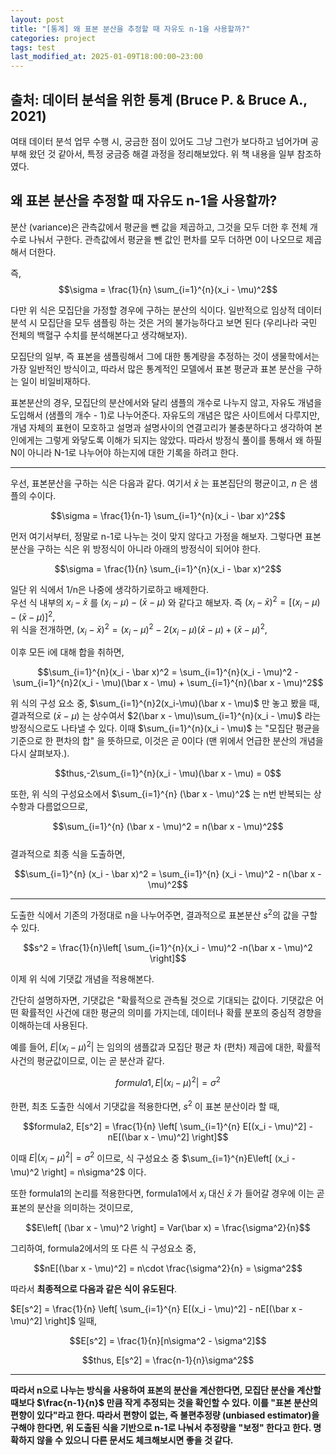 ```yaml
---
layout: post
title: "[통계] 왜 표본 분산을 추정할 때 자유도 n-1을 사용할까?"
categories: project
tags: test
last_modified_at: 2025-01-09T18:00:00~23:00
---  
```



<script type="text/javascript" async
        src="https://cdnjs.cloudflare.com/ajax/libs/mathjax/2.7.5/latest.js?config=TeX-MML-AM_CHTML">
</script>

<script type="text/x-mathjax-config">
    MathJax.Hub.Config({
        extensions: ["tex2jax.js"],
        jax: ["input/Tex", "ourput/HTML-CSS"],
        tex2jax: {
            inlineMath: [ ['$', '$'], ["\\(", "\\)"] ],
            displayMath: [ ['$$', '$$'], ["\\[", "\\]"] ],
            processEscapes: true
        },
        "HTML-CSS": { availableFonts: ["TeX"] }
    });
</script>


## 출처: 데이터 분석을 위한 통계 (Bruce P. & Bruce A., 2021)  
여태 데이터 분석 업무 수행 시, 궁금한 점이 있어도 그냥 그런가 보다하고 넘어가며 공부해 왔던 것 같아서, 특정 궁금증 해결 과정을 정리해보았다. 위 책 내용을 일부 참조하였다.  


## 왜 표본 분산을 추정할 때 자유도 n-1을 사용할까?   
분산 (variance)은 관측값에서 평균을 뺀 값을 제곱하고, 그것을 모두 더한 후 전체 개수로 나눠서 구한다. 관측값에서 평균을 뺀 값인 편차를 모두 더하면 0이 나오므로 제곱해서 더한다.   

즉, 
$$\sigma = \frac{1}{n} \sum_{i=1}^{n}(x_i - \mu)^2$$    

다만 위 식은 모집단을 가정할 경우에 구하는 분산의 식이다. 일반적으로 임상적 데이터 분석 시 모집단을 모두 샘플링 하는 것은 거의 불가능하다고 보면 된다 (우리나라 국민 전체의 백혈구 수치를 분석해본다고 생각해보자).   

모집단의 일부, 즉 표본을 샘플링해서 그에 대한 통계량을 추정하는 것이 생물학에서는 가장 일반적인 방식이고, 따라서 많은 통계적인 모델에서 표본 평균과 표본 분산을 구하는 일이 비일비재하다.  

표본분산의 경우, 모집단의 분산에서와 달리 샘플의 개수로 나누지 않고, 자유도 개념을 도입해서 (샘플의 개수 - 1)로 나누어준다. 자유도의 개념은 많은 사이트에서 다루지만, 개념 자체의 표현이 모호하고 설명과 설명사이의 연결고리가 불충분하다고 생각하여 본인에게는 그렇게 와닿도록 이해가 되지는 않았다. 따라서 방정식 풀이를 통해서 왜 하필 N이 아니라 N-1로 나누어야 하는지에 대한 기록을 하려고 한다.  

---  

우선, 표본분산을 구하는 식은 다음과 같다. 여기서 $\bar x$ 는 표본집단의 평균이고, $n$ 은 샘플의 수이다.

$$\sigma = \frac{1}{n-1} \sum_{i=1}^{n}(x_i - \bar x)^2$$  

먼저 여기서부터, 정말로 n-1로 나누는 것이 맞지 않다고 가정을 해보자. 그렇다면 표본분산을 구하는 식은 위 방정식이 아니라 아래의 방정식이 되어야 한다.   

$$\sigma = \frac{1}{n} \sum_{i=1}^{n}(x_i - \bar x)^2$$  

일단 위 식에서 1/n은 나중에 생각하기로하고 배제한다.   
우선 식 내부의 $x_i - \bar x$ 를 $(x_i - \mu) - (\bar x - \mu)$ 와 같다고 해보자. 
즉 $(x_i - \bar x)^2 = [(x_i - \mu) - (\bar x - \mu)]^2$,  
위 식을 전개하면, $(x_i - \bar x)^2 = (x_i - \mu)^2 - 2(x_i - \mu)(\bar x - \mu) + (\bar x - \mu)^2$,  

이후 모든 i에 대해 합을 취하면,   

$$\sum_{i=1}^{n}(x_i - \bar x)^2 = \sum_{i=1}^{n}(x_i - \mu)^2 - \sum_{i=1}^{n}2(x_i - \mu)(\bar x - \mu) + \sum_{i=1}^{n}(\bar x - \mu)^2$$  

위 식의 구성 요소 중, $\sum_{i=1}^{n}2(x_i-\mu)(\bar x - \mu)$ 만 놓고 봤을 때, 결과적으로 $(\bar x - \mu)$ 는 상수여서 $2(\bar x - \mu)\sum_{i=1}^{n}(x_i - \mu)$ 라는 방정식으로도 나타낼 수 있다. 이때 $\sum_{i=1}^{n}(x_i - \mu)$ 는 "모집단 평균을 기준으로 한 편차의 합" 을 뜻하므로, 이것은 곧 0이다 (맨 위에서 언급한 분산의 개념을 다시 살펴보자.).   

$$thus,-2\sum_{i=1}^{n}(x_i - \mu)(\bar x - \mu) = 0$$

또한, 위 식의 구성요소에서 $\sum_{i=1}^{n} (\bar x - \mu)^2$ 는 n번 반복되는 상수항과 다름없으므로,   

$$\sum_{i=1}^{n} (\bar x - \mu)^2 = n(\bar x - \mu)^2$$  
결과적으로 최종 식을 도출하면,  

$$\sum_{i=1}^{n} (x_i - \bar x)^2 = \sum_{i=1}^{n} (x_i - \mu)^2 - n(\bar x - \mu)^2$$   

---   

도출한 식에서 기존의 가정대로 n을 나누어주면, 결과적으로 표본분산 $s^2$의 값을 구할 수 있다.  

$$s^2 = \frac{1}{n}\left[ \sum_{i=1}^{n}(x_i - \mu)^2 -n(\bar x - \mu)^2 \right]$$  

이제 위 식에 기댓값 개념을 적용해본다.    

간단히 설명하자면, 기댓값은 "확률적으로 관측될 것으로 기대되는 값이다. 기댓값은 어떤 확률적인 사건에 대한 평균의 의미를 가지는데, 데이터나 확률 분포의 중심적 경향을 이해하는데 사용된다.  

예를 들어, $E|(x_i - \mu)^2|$ 는 임의의 샘플값과 모집단 평균 차 (편차) 제곱에 대한, 확률적 사건의 평균값이므로, 이는 곧 분산과 같다.   

$$formula1, E|(x_i - \mu)^2| = \sigma^2$$  

한편, 최초 도출한 식에서 기댓값을 적용한다면, $s^2$ 이 표본 분산이라 할 때,  

$$formula2, E[s^2] = \frac{1}{n} \left[ \sum_{i=1}^{n} E[(x_i - \mu)^2] - nE[(\bar x - \mu)^2] \right]$$  

이때 $E|(x_i - \mu)^2| = \sigma^2$ 이므로, 식 구성요소 중 $\sum_{i=1}^{n}E\left[ (x_i - \mu)^2 \right] = n\sigma^2$ 이다.   

또한 formula1의 논리를 적용한다면, formula1에서 $x_i$ 대신 $\bar x$ 가 들어갈 경우에 이는 곧 표본의 분산을 의미하는 것이므로,   

$$E\left[ (\bar x - \mu)^2 \right] = Var(\bar x) = \frac{\sigma^2}{n}$$   

그리하여, formula2에서의 또 다른 식 구성요소 중,  

$$nE[(\bar x - \mu)^2]  = n\cdot \frac{\sigma^2}{n} = \sigma^2$$   

따라서 **최종적으로 다음과 같은 식이 유도된다**.  

$E[s^2] = \frac{1}{n} \left[ \sum_{i=1}^{n} E[(x_i - \mu)^2] - nE[(\bar x - \mu)^2] \right]$ 일때,  

$$E[s^2] = \frac{1}{n}[n\sigma^2 - \sigma^2]$$   

$$thus, E[s^2] = \frac{n-1}{n}\sigma^2$$   

---

**따라서 n으로 나누는 방식을 사용하여 표본의 분산을 계산한다면, 모집단 분산을 계산할 때보다 $\frac{n-1}{n}$ 만큼 작게 추정되는 것을 확인할 수 있다. 이를 "표본 분산의 편향이 있다"라고 한다. 따라서 편향이 없는, 즉 불편추정량 (unbiased estimator)을 구해야 한다면, 위 도출된 식을 기반으로 n-1로 나눠서 추정량을 "보정" 한다고 한다. 명확하지 않을 수 있으니 다른 문서도 체크해보시면 좋을 것 같다.**
